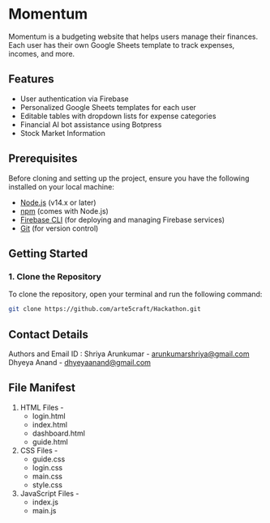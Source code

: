 # Momentum

Momentum is a budgeting website that helps users manage their finances. Each user has their own Google Sheets template to track expenses, incomes, and more.

## Features

- User authentication via Firebase
- Personalized Google Sheets templates for each user
- Editable tables with dropdown lists for expense categories
- Financial AI bot assistance using Botpress
- Stock Market Information

## Prerequisites

Before cloning and setting up the project, ensure you have the following installed on your local machine:

- [Node.js](https://nodejs.org/) (v14.x or later)
- [npm](https://www.npmjs.com/) (comes with Node.js)
- [Firebase CLI](https://firebase.google.com/docs/cli) (for deploying and managing Firebase services)
- [Git](https://git-scm.com/) (for version control)

## Getting Started

### 1. Clone the Repository

To clone the repository, open your terminal and run the following command:

```bash
git clone https://github.com/arte5craft/Hackathon.git
```
## Contact Details

  Authors and Email ID : Shriya Arunkumar - arunkumarshriya@gmail.com
                          Dhyeya Anand - dhyeyaanand@gmail.com

## File Manifest

1. HTML Files - 
    - login.html
    - index.html
    - dashboard.html
    - guide.html
2. CSS Files -
   - guide.css
   - login.css
   - main.css
   - style.css
3. JavaScript Files -
   - index.js
   - main.js
